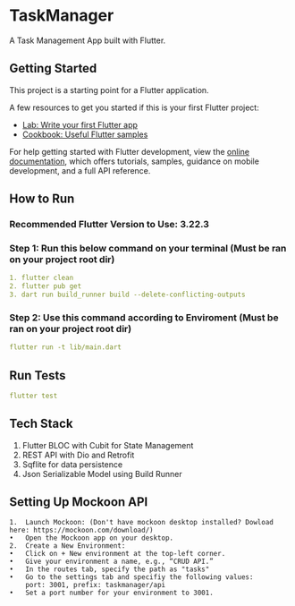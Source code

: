 # TaskManager

A Task Management App built with Flutter.

## Getting Started

This project is a starting point for a Flutter application.

A few resources to get you started if this is your first Flutter project:

- [Lab: Write your first Flutter app](https://docs.flutter.dev/get-started/codelab)
- [Cookbook: Useful Flutter samples](https://docs.flutter.dev/cookbook)

For help getting started with Flutter development, view the
[online documentation](https://docs.flutter.dev/), which offers tutorials,
samples, guidance on mobile development, and a full API reference.

## How to Run

### Recommended Flutter Version to Use: 3.22.3
### Step 1: Run this below command on your terminal (Must be ran on your project root dir)
```yaml
1. flutter clean
2. flutter pub get
3. dart run build_runner build --delete-conflicting-outputs
```
### Step 2: Use this command according to Enviroment (Must be ran on your project root dir)
```yaml
flutter run -t lib/main.dart
```

## Run Tests
```yaml
flutter test
```
## Tech Stack
1. Flutter BLOC with Cubit for State Management
2. REST API with Dio and Retrofit
3. Sqflite for data persistence
4. Json Serializable Model using Build Runner


## Setting Up Mockoon API
	1.	Launch Mockoon: (Don't have mockoon desktop installed? Dowload here: https://mockoon.com/download/)
	•	Open the Mockoon app on your desktop.
	2.	Create a New Environment:
	•	Click on + New environment at the top-left corner.
	•	Give your environment a name, e.g., “CRUD API.”
    •   In the routes tab, specify the path as "tasks"
    •   Go to the settings tab and specifiy the following values: 
        port: 3001, prefix: taskmanager/api
	•	Set a port number for your environment to 3001.

